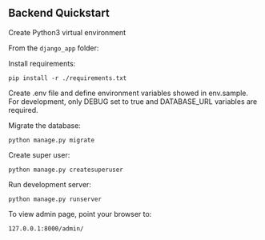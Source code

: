 ## Backend Quickstart

Create Python3 virtual environment


From the `django_app` folder:

Install requirements:

    pip install -r ./requirements.txt

Create .env file and define environment variables showed in env.sample.
For development, only DEBUG set to true and DATABASE_URL variables are required.

Migrate the database:

    python manage.py migrate

Create super user:

    python manage.py createsuperuser

Run development server:

    python manage.py runserver

To view admin page, point your browser to:

    127.0.0.1:8000/admin/
